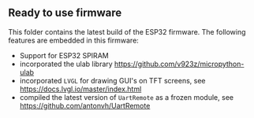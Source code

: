## Ready to use firmware

This folder contains the latest build of the ESP32 firmware. The following features are embedded in this firmware:

- Support for ESP32 SPIRAM
- incorporated the ulab library https://github.com/v923z/micropython-ulab
- incorporated `LVGL` for drawing GUI's on TFT screens, see https://docs.lvgl.io/master/index.html
- compiled the latest version of `UartRemote` as a frozen module, see https://github.com/antonvh/UartRemote
